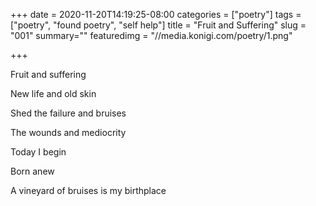 +++
date = 2020-11-20T14:19:25-08:00
categories = ["poetry"]
tags = ["poetry", "found poetry", "self help"]
title = "Fruit and Suffering"
slug = "001"
summary=""
featuredimg = "//media.konigi.com/poetry/1.png"

+++

Fruit and suffering

New life and old skin

Shed the failure and bruises

The wounds and mediocrity

Today I begin

Born anew

A vineyard of bruises is my birthplace
